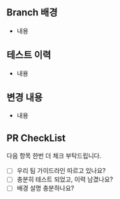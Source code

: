 ## Branch 배경
- 내용

## 테스트 이력
- 내용

## 변경 내용
- 내용

## PR CheckList
다음 항목 한번 더 체크 부탁드립니다.

- [ ] 우리 팀 가이드라인 따르고 있나요?
- [ ] 충분히 테스트 되었고, 이력 남겼나요?
- [ ] 배경 설명 충분하나요?
